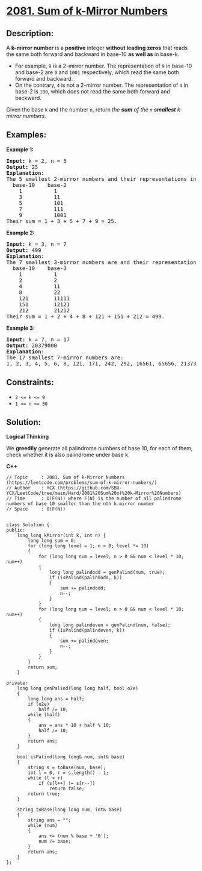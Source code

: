 # [2081. Sum of k-Mirror Numbers](https://leetcode.com/problems/sum-of-k-mirror-numbers/  )


## Description:

<p>A <strong>k-mirror number</strong> is a <strong>positive</strong> integer <strong>without leading zeros</strong> that reads the same both forward and backward in base-10 <strong>as well as</strong> in base-k.</p>

<ul>
    <li>For example, <code>9</code> is a 2-mirror number. The representation of <code>9</code> in base-10 and base-2 are <code>9</code> and <code>1001</code> respectively, which read the same both forward and backward.</li>
    <li>On the contrary, <code>4</code> is not a 2-mirror number. The representation of <code>4</code> in base-2 is <code>100</code>, which does not read the same both forward and backward.</li>
</ul>

<p>Given the base <code>k</code> and the number <code>n</code>, return <em>the <strong>sum</strong> of the <code>n</code> <strong>smallest</strong> k-mirror numbers.</em></p>


## Examples:

<strong>Example 1:</strong>
<pre>
<strong>Input:</strong> k = 2, n = 5
<strong>Output:</strong> 25
<strong>Explanation:</strong> 
The 5 smallest 2-mirror numbers and their representations in base-2 are listed as follows:
  base-10    base-2
    1          1
    3          11
    5          101
    7          111
    9          1001
Their sum = 1 + 3 + 5 + 7 + 9 = 25. 
</pre>

<strong>Example 2:</strong>
<pre>
<strong>Input:</strong> k = 3, n = 7
<strong>Output:</strong> 499
<strong>Explanation:</strong> 
The 7 smallest 3-mirror numbers are and their representations in base-3 are listed as follows:
  base-10    base-3
    1          1
    2          2
    4          11
    8          22
    121        11111
    151        12121
    212        21212
Their sum = 1 + 2 + 4 + 8 + 121 + 151 + 212 = 499.
</pre>

<strong>Example 3:</strong>
<pre>
<strong>Input:</strong> k = 7, n = 17
<strong>Output:</strong> 20379000
<strong>Explanation:</strong> 
The 17 smallest 7-mirror numbers are:
1, 2, 3, 4, 5, 6, 8, 121, 171, 242, 292, 16561, 65656, 2137312, 4602064, 6597956, 6958596
</pre>


## Constraints:

<ul>
    <li><code>2 &lt;= k &lt;= 9</code></li>
    <li><code>1 &lt;= n &lt;= 30</code></li>
</ul>


## Solution:

<strong>Logical Thinking</strong>
<p>We <strong>greedily</strong> generate all palindrome numbers of base 10, for each of them, check whether it is also palindrome under base k.</p>


<strong>C++</strong>

```
// Topic     : 2081. Sum of k-Mirror Numbers (https://leetcode.com/problems/sum-of-k-mirror-numbers/)
// Author    : YCX (https://github.com/SBU-YCX/LeetCode/tree/main/Hard/2081%20Sum%20of%20k-Mirror%20Numbers)
// Time      : O(F(N)) where F(N) is the number of all palindrome numbers of base 10 smaller than the nth k-mirror number
// Space     : O(F(N))


class Solution {
public:
    long long kMirror(int k, int n) {
        long long sum = 0;
        for (long long level = 1; n > 0; level *= 10)
        {
            for (long long num = level; n > 0 && num < level * 10; num++)
            {
                long long palindodd = genPalind(num, true);
                if (isPalind(palindodd, k))
                {
                    sum += palindodd;
                    n--;
                }
            }
            for (long long num = level; n > 0 && num < level * 10; num++)
            {
                long long palindeven = genPalind(num, false);
                if (isPalind(palindeven, k))
                {
                    sum += palindeven;
                    n--;
                }
            }
        }
        return sum;
    }
    
private: 
    long long genPalind(long long half, bool o2e)
    {
        long long ans = half;
        if (o2e)
            half /= 10;
        while (half)
        {
            ans = ans * 10 + half % 10;
            half /= 10;
        }
        return ans;
    }
    
    bool isPalind(long long& num, int& base)
    {
        string s = toBase(num, base);
        int l = 0, r = s.length() - 1;
        while (l < r)
            if (s[l++] != s[r--])
                return false;
        return true;
    }
    
    string toBase(long long num, int& base)
    {
        string ans = "";
        while (num)
        {
            ans += (num % base + '0');
            num /= base;
        }
        return ans;
    }
};
```

